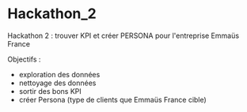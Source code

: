 # Hackathon_2
Hackathon 2 : trouver KPI et créer PERSONA pour l'entreprise Emmaüs France

Objectifs :
- exploration des données
- nettoyage des données
- sortir des bons KPI
- créer Persona (type de clients que Emmaüs France cible)

